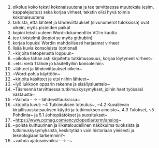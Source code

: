 
1. oikolue koko teksti kokonaisuutena ja tee tarvittaessa muutoksia (esim. kappalejaotus) sekä korjaa virheet, tekstin olisi hyvä toimia kokonaisuutena
2. tarkista, että lähteet ja lähdeviittaukset (sivunumerot tuloksissa) ovat oikein, myös pisteiden paikat
3. kopioi teksti uuteen Word-dokumenttiin VDI:n kautta
4. tee tiivistelmä (kopioi se myös githubiin)
5. korjaa lopuksi Wordin mahdollisesti herjaamat virheet
6. lisää kuvia konsoleista (optional)
7. ~kirjoita tietoperusta loppuun~
8. ~oikolue tähän asti kirjoitettu tutkimusosuus, korjaa löytyneet virheet~
9. ~etsi vielä 1 lähde jo käsiteltyihin konsoleihin~
10. ~lähteet ja lähdeviittaukset oikein~
11. ~Word-pohja käyttöön~
12. ~kirjoita käsitteet ja etsi niihin lähteet~
13. ~lyö lukkoon opparin rakenne ja sisällysluettelo~
14. ~Täsmennä tarvittaessa tutkimuskysymykset, joihin haet työssäsi vastausta~
15. ~Vaihda - -> –  lähdeviittauksissa~
16. ~kirjoita luvut: ~4 Tutkimuksen toteutus~, ~4.2 Kuvailevan kirjallisuuskatsauksen käyttö ja tutkimuksen aineisto~, 4.3 Tulokset, ~5 Pohdinta~ ja 5.1 Johtopäätökset ja suositukset~
18. ~https://www.pcmag.com/encyclopedia/term/analog~
19. ~poista kulttuurinen ja liiketaloudellinen näkökulma tuloksista ja tutkimuskysymyksistä, keskitytään vain historiaan yleisesti ja teknologiaan tarkemmin?~
20. ~vaihda ajatusviivoiksi - -> –~

